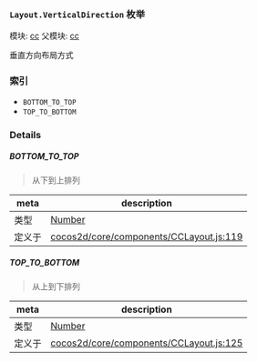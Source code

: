 ### `Layout.VerticalDirection` 枚举



模块: [cc](../modules/cc.md)
父模块: [cc](../modules/cc.md)


垂直方向布局方式


### 索引
  - `BOTTOM_TO_TOP`
  - `TOP_TO_BOTTOM`

### Details


##### BOTTOM_TO_TOP

> 从下到上排列

| meta | description |
|------|-------------|
| 类型 | <a href="https://developer.mozilla.org/en/JavaScript/Reference/Global_Objects/Number" class="crosslink external" target="_blank">Number</a> |
| 定义于 | [cocos2d/core/components/CCLayout.js:119](https://github.com/cocos-creator/engine/blob/18c4ff6051c255c06377a9b26bc00d4567180ae4/cocos2d/core/components/CCLayout.js#L119) |



##### TOP_TO_BOTTOM

> 从上到下排列

| meta | description |
|------|-------------|
| 类型 | <a href="https://developer.mozilla.org/en/JavaScript/Reference/Global_Objects/Number" class="crosslink external" target="_blank">Number</a> |
| 定义于 | [cocos2d/core/components/CCLayout.js:125](https://github.com/cocos-creator/engine/blob/18c4ff6051c255c06377a9b26bc00d4567180ae4/cocos2d/core/components/CCLayout.js#L125) |


